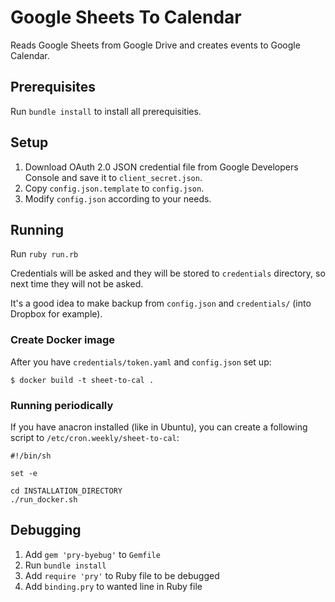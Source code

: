 # Google Sheets To Calendar
Reads Google Sheets from Google Drive and creates events to Google Calendar.

## Prerequisites ##
Run `bundle install` to install all prerequisities.

## Setup ##

1. Download OAuth 2.0 JSON credential file from Google Developers Console and save it to `client_secret.json`.
2. Copy `config.json.template` to `config.json`.
3. Modify `config.json` according to your needs.

## Running ##
Run `ruby run.rb`

Credentials will be asked and they will be stored to `credentials` directory, so next time they will not be asked.

It's a good idea to make backup from `config.json` and `credentials/` (into Dropbox for example).

### Create Docker image

After you have `credentials/token.yaml` and `config.json` set up:

```shell
$ docker build -t sheet-to-cal .
```

### Running periodically

If you have anacron installed (like in Ubuntu), you can create a following script to `/etc/cron.weekly/sheet-to-cal`:

```shell
#!/bin/sh

set -e

cd INSTALLATION_DIRECTORY
./run_docker.sh
```

## Debugging ##

1. Add `gem 'pry-byebug'` to `Gemfile`
2. Run `bundle install`
3. Add `require 'pry'` to Ruby file to be debugged
4. Add `binding.pry` to wanted line in Ruby file
